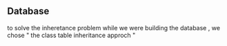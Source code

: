 ## Database
to solve the inheretance problem while we were building the database , we chose " the class table inheritance approch "
